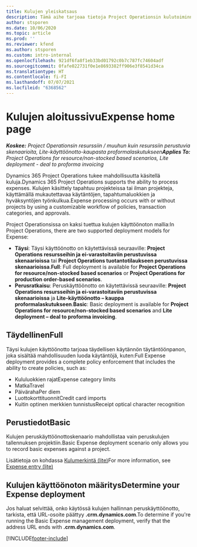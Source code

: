 ```yaml
---
title: Kulujen yleiskatsaus
description: Tämä aihe tarjoaa tietoja Project Operationsin kulutoiminnoista.
author: stsporen
ms.date: 10/06/2020
ms.topic: article
ms.prod: ''
ms.reviewer: kfend
ms.author: stsporen
ms.custom: intro-internal
ms.openlocfilehash: 921df6fa8f1eb33bd01792c0b7c787fc74604adf
ms.sourcegitcommit: 0fafe022731f0e1e8693382ff906e3f8541d34ca
ms.translationtype: HT
ms.contentlocale: fi-FI
ms.lasthandoff: 07/07/2021
ms.locfileid: "6368562"
---
```

# <a name="expense-home-page"></a><span data-ttu-id="3f17e-103">Kulujen aloitussivu</span><span class="sxs-lookup"><span data-stu-id="3f17e-103">Expense home page</span></span>

<span data-ttu-id="3f17e-104">_**Koskee:** Project Operationsin resurssiin / muuhun kuin resurssiin perustuvia skenaarioita, Lite-käyttöönotto-kaupasta proformalaskutukseen_</span><span class="sxs-lookup"><span data-stu-id="3f17e-104">_**Applies To:** Project Operations for resource/non-stocked based scenarios, Lite deployment - deal to proforma invoicing_</span></span>


<span data-ttu-id="3f17e-105">Dynamics 365 Project Operations tukee mahdollisuutta käsitellä kuluja.</span><span class="sxs-lookup"><span data-stu-id="3f17e-105">Dynamics 365 Project Operations supports the ability to process expenses.</span></span> <span data-ttu-id="3f17e-106">Kulujen käsittely tapahtuu projekteissa tai ilman projekteja, käyttämällä mukautettavaa käytäntöjen, tapahtumaluokkien ja hyväksyntöjen työnkulkua.</span><span class="sxs-lookup"><span data-stu-id="3f17e-106">Expense processing occurs with or without projects by using a customizable workflow of policies, transaction categories, and approvals.</span></span>

<span data-ttu-id="3f17e-107">Project Operationsissa on kaksi tuettua kulujen käyttöönoton mallia:</span><span class="sxs-lookup"><span data-stu-id="3f17e-107">In Project Operations, there are two supported deployment models for Expense:</span></span> 

- <span data-ttu-id="3f17e-108">**Täysi**: Täysi käyttöönotto on käytettävissä seuraaville: **Project Operations resursseihin ja ei-varastoitaviin perustuvissa skenaarioissa** tai **Project Operations tuotantotilaukseen perustuvissa skenaarioissa**.</span><span class="sxs-lookup"><span data-stu-id="3f17e-108">**Full**: Full deployment is available for **Project Operations for resource/non-stocked based scenarios** or **Project Operations for production order-based scenarios**.</span></span>
- <span data-ttu-id="3f17e-109">**Perusratkaisu**: Peruskäyttöönotto on käytettävissä seuraaville: **Project Operations resursseihin ja ei-varastoitaviin perustuvissa skenaarioissa** ja **Lite-käyttöönotto – kauppa proformalaskutukseen**.</span><span class="sxs-lookup"><span data-stu-id="3f17e-109">**Basic**: Basic deployment is available for **Project Operations for resource/non-stocked based scenarios** and **Lite deployment – deal to proforma invoicing**.</span></span>

## <a name="full"></a><span data-ttu-id="3f17e-110">Täydellinen</span><span class="sxs-lookup"><span data-stu-id="3f17e-110">Full</span></span> 
<span data-ttu-id="3f17e-111">Täysi kulujen käyttöönotto tarjoaa täydellisen käytännön täytäntöönpanon, joka sisältää mahdollisuuden luoda käytäntöjä, kuten:</span><span class="sxs-lookup"><span data-stu-id="3f17e-111">Full Expense deployment provides a complete policy enforcement that includes the ability to create policies, such as:</span></span>

  - <span data-ttu-id="3f17e-112">Kululuokkien rajat</span><span class="sxs-lookup"><span data-stu-id="3f17e-112">Expense category limits</span></span>
  - <span data-ttu-id="3f17e-113">Matka</span><span class="sxs-lookup"><span data-stu-id="3f17e-113">Travel</span></span>
  - <span data-ttu-id="3f17e-114">Päiväraha</span><span class="sxs-lookup"><span data-stu-id="3f17e-114">Per diem</span></span>
  - <span data-ttu-id="3f17e-115">Luottokorttituonnit</span><span class="sxs-lookup"><span data-stu-id="3f17e-115">Credit card imports</span></span>
  - <span data-ttu-id="3f17e-116">Kuitin optinen merkkien tunnistus</span><span class="sxs-lookup"><span data-stu-id="3f17e-116">Receipt optical character recognition</span></span>

## <a name="basic"></a><span data-ttu-id="3f17e-117">Perustiedot</span><span class="sxs-lookup"><span data-stu-id="3f17e-117">Basic</span></span> 
<span data-ttu-id="3f17e-118">Kulujen peruskäyttöönottoskenaario mahdollistaa vain peruskulujen tallennuksen projektiin.</span><span class="sxs-lookup"><span data-stu-id="3f17e-118">Basic Expense deployment scenario only allows you to record basic expenses against a project.</span></span> 

<span data-ttu-id="3f17e-119">Lisätietoja on kohdassa [Kulumerkintä (lite)](basic-expense.md)</span><span class="sxs-lookup"><span data-stu-id="3f17e-119">For more information, see [Expense entry (lite)](basic-expense.md)</span></span>

## <a name="determine-your-expense-deployment"></a><span data-ttu-id="3f17e-120">Kulujen käyttöönoton määritys</span><span class="sxs-lookup"><span data-stu-id="3f17e-120">Determine your Expense deployment</span></span>
<span data-ttu-id="3f17e-121">Jos haluat selvittää, onko käytössä kulujen hallinnan peruskäyttöönotto, tarkista, että URL-osoite päättyy **.crm.dynamics.com**.</span><span class="sxs-lookup"><span data-stu-id="3f17e-121">To determine if you're running the Basic Expense management deployment, verify that the address URL ends with **.crm.dynamics.com**.</span></span> 


[!INCLUDE[footer-include](../includes/footer-banner.md)]